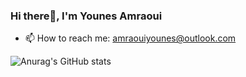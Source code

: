 ### Hi there👋, I'm Younes Amraoui

- 📫 How to reach me: amraouiyounes@outlook.com

![Anurag's GitHub stats](https://github-readme-stats.vercel.app/api?username=younesamraouii&count_private=true&show_icons=true&hide=issues,contribs&theme=gotham)
